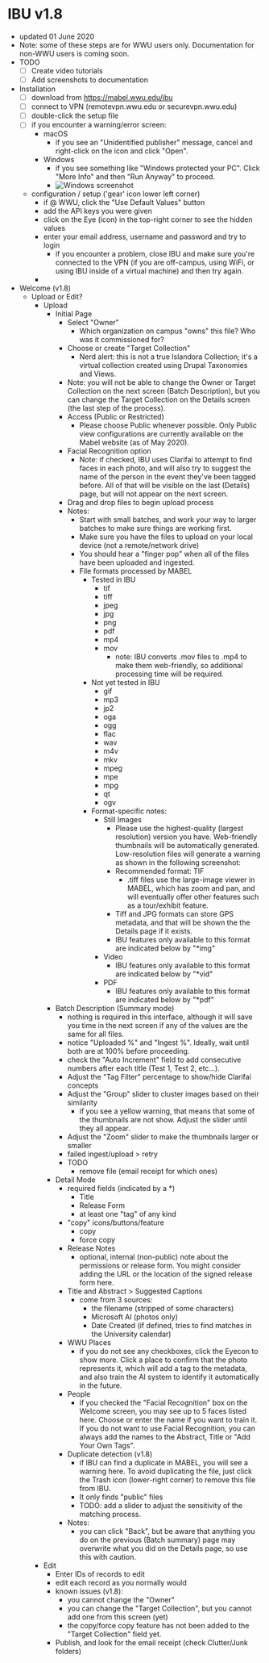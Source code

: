 # IBU v1.8
- updated 01 June 2020
- Note: some of these steps are for WWU users only.  Documentation for non-WWU users is coming soon.
- TODO
    - [ ] Create video tutorials
    - [ ] Add screenshots to documentation
- Installation
    - [ ] download from https://mabel.wwu.edu/ibu
    - [ ] connect to VPN (remotevpn.wwu.edu or securevpn.wwu.edu)
    - [ ] double-click the setup file
    - [ ] if you encounter a warning/error screen:
        - macOS
            - if you see an "Unidentified publisher" message, cancel and right-click on the icon and click "Open".
        - Windows
            - if you see something like "Windows protected your PC".  Click "More Info" and then "Run Anyway" to proceed. 
            - ![Windows screenshot](https://bytebucket.org/wwulibraries/islandora-batch-uploader/raw/59aba294afec7ac78c2b6e43b3b7e36d6820e67a/static/windows-protected.png)
    - configuration / setup ('gear' icon lower left corner)
        - if @ WWU, click the "Use Default Values" button
        - add the API keys you were given
        - click on the Eye (icon) in the top-right corner to see the hidden values
        - enter your email address, username and password and try to login
            - if you encounter a problem, close IBU and make sure you're connected to the VPN (if you are off-campus, using WiFi, or using IBU inside of a virtual machine) and then try again.
        - 
- Welcome (v1.8)
    - Upload or Edit?
        - Upload
            - Initial Page
                - Select "Owner"
                    - Which organization on campus "owns" this file?  Who was it commissioned for?
                - Choose or create "Target Collection"
                    - Nerd alert: this is not a true Islandora Collection; it's a virtual collection created using Drupal Taxonomies and Views.
                - Note: you will not be able to change the Owner or Target Collection on the next screen (Batch Description), but you can change the Target Collection on the Details screen (the last step of the process).
                - Access (Public or Restricted)
                    - Please choose Public whenever possible.  Only Public view configurations are currently available on the Mabel website (as of May 2020).
                - Facial Recognition option
                    - Note: if checked, IBU uses Clarifai to attempt to find faces in each photo, and will also try to suggest the name of the person in the event they've been tagged before.  All of that will be visible on the last (Details) page, but will not appear on the next screen.
                - Drag and drop files to begin upload process
                - Notes:
                    - Start with small batches, and work your way to larger batches to make sure things are working first.
                    - Make sure you have the files to upload on your local device (not a remote/network drive)
                    - You should hear a "finger pop" when all of the files have been uploaded and ingested.
                    - File formats processed by MABEL
                        - Tested in IBU
                            - tif
                            - tiff
                            - jpeg
                            - jpg
                            - png
                            - pdf 
                            - mp4
                            - mov
                                - note: IBU converts .mov files to .mp4 to make them web-friendly, so additional processing time will be required.
                        - Not yet tested in IBU
                            - gif
                            - mp3
                            - jp2 
                            - oga
                            - ogg
                            - flac
                            - wav
                            - m4v
                            - mkv
                            - mpeg
                            - mpe
                            - mpg
                            - qt
                            - ogv
                        - Format-specific notes:
                            - Still Images
                                - Please use the highest-quality (largest resolution) version you have.  Web-friendly thumbnails will be automatically generated.  Low-resolution files will generate a warning as shown in the following screenshot: [](https://d.pr/i/YiRuY2) 
                                - Recommended format: TIF
                                    - .tiff files use the large-image viewer in MABEL, which has zoom and pan, and will eventually offer other features such as a tour/exhibit feature.
                                - Tiff and JPG formats can store GPS metadata, and that will be shown the the Details page if it exists.
                                - IBU features only available to this format are indicated below by "*img"
                            - Video
                                - IBU features only available to this format are indicated below by "*vid"
                            - PDF
                                - IBU features only available to this format are indicated below by "*pdf"
            - Batch Description (Summary mode)
                - nothing is required in this interface, although it will save you time in the next screen if any of the values are the same for all files.
                - notice "Uploaded %" and "Ingest %".  Ideally, wait until both are at 100% before proceeding.
                - check the "Auto Increment" field to add consecutive numbers after each title (Test 1, Test 2, etc...).  
                - Adjust the "Tag Filter" percentage to show/hide Clarifai concepts
                - Adjust the "Group" slider to cluster images based on their similarity
                    - if you see a yellow warning, that means that some of the thumbnails are not show.  Adjust the slider until they all appear.
                - Adjust the "Zoom" slider to make the thumbnails larger or smaller
                - failed ingest/upload > retry
                - TODO
                    - remove file (email receipt for which ones)
            - Detail Mode
                - required fields (indicated by a *)
                    - Title
                    - Release Form
                    - at least one "tag" of any kind
                - "copy" icons/buttons/feature
                    - copy
                    - force copy
                - Release Notes
                    - optional, internal (non-public) note about the permissions or release form.  You might consider adding the URL or the location of the signed release form here.
                - Title and Abstract > Suggested Captions
                    - come from 3 sources:
                        - the filename (stripped of some characters)
                        - Microsoft AI (photos only)
                        - Date Created (if defined, tries to find matches in the University calendar)
                - WWU Places
                    - if you do not see any checkboxes, click the Eyecon to show more.  Click a place to confirm that the photo represents it, which will add a tag to the metadata, and also train the AI system to identify it automatically in the future.
                - People
                    - if you checked the "Facial Recognition" box on the Welcome screen, you may see up to 5 faces listed here.  Choose or enter the name if you want to train it.  If you do not want to use Facial Recognition, you can always add the names to the Abstract, Title or "Add Your Own Tags".
                - Duplicate detection (v1.8)
                    - if IBU can find a duplicate in MABEL, you will see a warning here.  To avoid duplicating the file, just click the Trash icon (lower-right corner) to remove this file from IBU.
                    - It only finds "public" files
                    - TODO: add a slider to adjust the sensitivity of the matching process. 
                - Notes:
                    - you can click "Back", but be aware that anything you do on the previous (Batch summary) page may overwrite what you did on the Details page, so use this with caution.
        - Edit
            - Enter IDs of records to edit
            - edit each record as you normally would
            - known issues (v1.8):
                - you cannot change the "Owner"
                - you can change the "Target Collection", but you cannot add one from this screen (yet) 
                - the copy/force copy feature has not been added to the "Target Collection" field yet.
            - Publish, and look for the email receipt (check Clutter/Junk folders)
